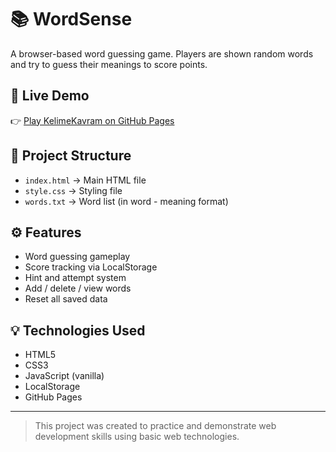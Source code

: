 # 📚 WordSense

A browser-based word guessing game. Players are shown random words and try to guess their meanings to score points.

## 🔗 Live Demo

👉 [Play KelimeKavram on GitHub Pages](https://gezici-burcu.github.io/kelime_oyunu/)

## 📁 Project Structure

- `index.html` → Main HTML file  
- `style.css` → Styling file  
- `words.txt` → Word list (in word - meaning format)

## ⚙️ Features

- Word guessing gameplay  
- Score tracking via LocalStorage  
- Hint and attempt system  
- Add / delete / view words  
- Reset all saved data

## 💡 Technologies Used

- HTML5  
- CSS3  
- JavaScript (vanilla)  
- LocalStorage  
- GitHub Pages

---

> This project was created to practice and demonstrate web development skills using basic web technologies.
